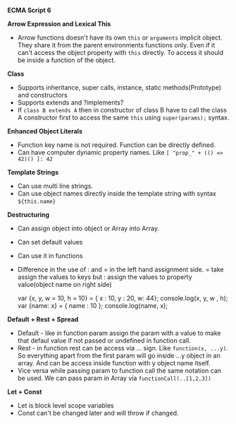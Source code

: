 **ECMA Script 6** 

**Arrow Expression and Lexical This**

 -  Arrow functions doesn't have its own `this` or `arguments` implicit object. They share it from the parent environments functions only.  Even if it can't access the object property with `this` directly. To access it should be inside a function of the object. 

**Class** 

 - Supports inheritance, super calls, instance, static methods(Prototype) and constructors
 - Supports extends and ?implements?
 - If `class B extends A` then in constructor of class B have to call the class A constructor first to access the same `this` using `super(params);` syntax.
 
**Enhanced Object Literals**
 
 - Function key name is not required. Function can be directly defined.
 - Can have computer dynamic property names. Like `[ "prop_" + (() => 42)() ]: 42`

**Template Strings**

 - Can use multi line strings.
 - Can use object names directly inside the template string with syntax `${this.name}`
 
**Destructuring**

 - Can assign object into object or Array into Array. 
 - Can set default values
 - Can use it in functions
 - Difference in the use of : and = in the left hand assignment side. = take assign the values to keys but : assign the values to property value(object name on right side)

    var {x, y, w = 10, h = 10} = { x : 10, y : 20, w: 44};
    console.log(x, y, w , h);
    var {name: x} = { name : 10 };
    console.log(name, x);

**Default + Rest + Spread**

 - Default - like in function param assign the param with a value to make that defaul value if not passed or undefined in function call.
 - Rest - in function rest can be access via ... sign. Like `function(x, ...y)`. So everything apart from the first param will go inside ...y object in an array. And can be access inside function with y object name itself.
 - Vice versa while passing param to function call the same notation can be used. We can pass param in Array via `functionCall(..[1,2,3])`

**Let + Const**

 - Let is block level scope variables
 - Const can't be changed later and will throw if changed.

